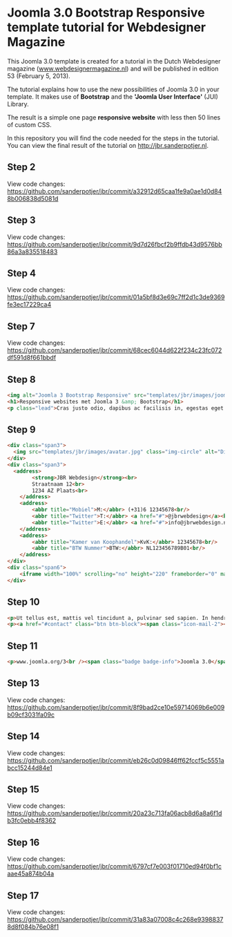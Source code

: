 Joomla 3.0 Bootstrap Responsive template tutorial for Webdesigner Magazine
================================
This Joomla 3.0 template is created for a tutorial in the Dutch Webdesigner magazine (www.webdesignermagazine.nl) and will be published in edition 53 (February 5, 2013).

The tutorial explains how to use the new possibilities of Joomla 3.0 in your template. It makes use of **Bootstrap** and the **'Joomla User Interface'** (JUI) Library. 

The result is a simple one page **responsive website** with less then 50 lines of custom CSS.

In this repository you will find the code needed for the steps in the tutorial. You can view the final result of the tutorial on http://jbr.sanderpotjer.nl.

Step 2
--------------
View code changes: https://github.com/sanderpotjer/jbr/commit/a32912d65caa1fe9a0ae1d0d848b006838d5081d

Step 3
--------------
View code changes: https://github.com/sanderpotjer/jbr/commit/9d7d26fbcf2b9ffdb43d9576bb86a3a835518483

Step 4
--------------
View code changes: https://github.com/sanderpotjer/jbr/commit/01a5bf8d3e69c7ff2d1c3de9369fe3ec17229ca4

Step 7
--------------
View code changes: https://github.com/sanderpotjer/jbr/commit/68cec6044d622f234c23fc072df591d8f661bbdf

Step 8
--------------
```html
<img alt="Joomla 3 Bootstrap Responsive" src="templates/jbr/images/joomla3.jpg" />
<h1>Responsive websites met Joomla 3 &amp; Bootstrap</h1>
<p class="lead">Cras justo odio, dapibus ac facilisis in, egestas eget quam. Fusce dapibus, tellus ac cursus commodo, tortor mauris condimentum nibh, ut fermentum massa justo sit amet risus.</p>
```

Step 9
--------------
```html
<div class="span3">
  <img src="templates/jbr/images/avatar.jpg" class="img-circle" alt="Dit ben ik">
</div>
<div class="span3">
  <address>
		<strong>JBR Webdesign</strong><br>
		Straatnaam 12<br>
		1234 AZ Plaats<br>
	</address>
	<address>
		<abbr title="Mobiel">M:</abbr> (+31)6 12345678<br/>
		<abbr title="Twitter">T:</abbr> <a href="#">@jbrwebdesign</a><br/>
		<abbr title="Twitter">E:</abbr> <a href="#">info@jbrwebdesign.nl</a>
	</address>
	<address>
		<abbr title="Kamer van Koophandel">KvK:</abbr> 12345678<br/>
		<abbr title="BTW Nummer">BTW:</abbr> NL123456789B01<br/>
	</address>
</div>
<div class="span6">
	<iframe width="100%" scrolling="no" height="220" frameborder="0" marginwidth="0" marginheight="0" src="http://maps.google.nl/?ie=UTF8&amp;t=p&amp;ll=52.378953,4.906769&amp;spn=0.167661,0.547943&amp;z=10&amp;output=embed"></iframe>
</div>
```

Step 10
--------------
```html
<p>Ut tellus est, mattis vel tincidunt a, pulvinar sed sapien. In hendrerit cursus lectus, non consectetur quam facilisis eu. Quisque vulputate lectus nec felis blandit placerat. </p>
<p><a href="#contact" class="btn btn-block"><span class="icon-mail-2"></span> Neem contact op</a></p>
```

Step 11
--------------
```html
<p>www.joomla.org/3<br /><span class="badge badge-info">Joomla 3.0</span> <span class="badge badge-warning">Bootstrap</span></p>
```

Step 13
--------------
View code changes: https://github.com/sanderpotjer/jbr/commit/8f9bad2ce10e59714069b6e009b09cf3031fa09c

Step 14
--------------
View code changes: https://github.com/sanderpotjer/jbr/commit/eb26c0d09846ff62fccf5c5551abcc15244d84e1

Step 15
--------------
View code changes: https://github.com/sanderpotjer/jbr/commit/20a23c713fa06acb8d6a8a6f1db3fc0ebb4f8362

Step 16
--------------
View code changes: https://github.com/sanderpotjer/jbr/commit/6797cf7e003f01710ed94f0bf1caae45a874b04a

Step 17
--------------
View code changes: https://github.com/sanderpotjer/jbr/commit/31a83a07008c4c268e93988378d8f084b76e08f1

